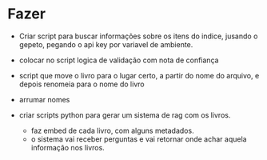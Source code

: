 # Fazer
- Criar script para buscar informações sobre os itens do indice, jusando o gepeto, pegando o api key por variavel de ambiente. 
- colocar no script logica de validação com nota de confiança 
- script que move o livro para o lugar certo, a partir do nome do arquivo, e depois renomeia para o nome do livro
- arrumar nomes

- criar scripts python para gerar um sistema de rag com os livros. 
    - faz embed de cada livro, com alguns metadados. 
    - o sistema vai receber perguntas e vai retornar onde achar aquela informação nos livros. 